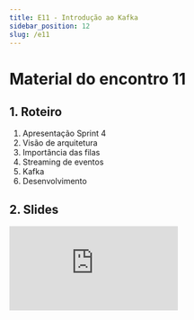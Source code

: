 ```yaml
---
title: E11 - Introdução ao Kafka
sidebar_position: 12
slug: /e11
---
```


# Material do encontro 11

## 1. Roteiro 
1. Apresentação Sprint 4
2. Visão de arquitetura
3. Importância das filas
4. Streaming de eventos
5. Kafka
6. Desenvolvimento


## 2. Slides 

<div style={{ textAlign: 'center' }}>
    <iframe 
        style={{
            display: 'block',
            margin: 'auto',
            width: '100%',
            height: '50vh',
        }}
        src="https://slides.com/rodrigomangoninicola/m9-ec-encontros/embed#/encontro11"
        frameborder="0" 
        allowFullScreen>
    </iframe>
</div>
<br/>
